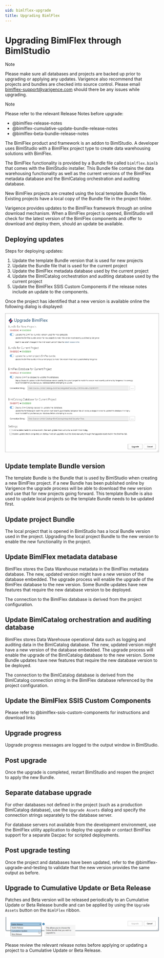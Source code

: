 ```yaml
---
uid: bimlflex-upgrade
title: Upgrading BimlFlex
---
```

# Upgrading BimlFlex through BimlStudio

> [!NOTE]
> Please make sure all databases and projects are backed up prior to upgrading or applying any updates. Varigence also recommend that projects and bundles are checked into source control.
> Please email bimlflex-support@varigence.com should there be any issues while upgrading.

> [!NOTE]
> Please refer to the relevant Release Notes before upgrade:
>
> * @bimlflex-release-notes
> * @bimlflex-cumulative-update-bundle-release-notes
> * @bimlflex-beta-bundle-release-notes

The BimlFlex product and framework is an addon to BimlStudio. A developer uses BimlStudio with a BimlFlex project type to create data warehousing solutions with BimlFlex.

The BimlFlex functionality is provided by a Bundle file called `bimlflex.bimlb` that comes with the BimlStudio installer. This Bundle file contains the data warehousing functionality as well as the current versions of the BimlFlex metadata database and the BimlCatalog orchestration and auditing database.

New BimlFlex projects are created using the local template Bundle file. Existing projects have a local copy of the Bundle file in the project folder.

Varigence provides updates to the BimlFlex framework through an online download mechanism. When a BimlFlex project is opened, BimlStudio will check for the latest version of the BimlFlex components and offer to download and deploy them, should an update be available.

## Deploying updates

Steps for deploying updates:

1. Update the template Bundle version that is used for new projects
1. Update the Bundle file that is used for the current project
1. Update the BimlFlex metadata database used by the current project
1. Update the BimlCatalog orchestration and auditing database used by the current project
1. Update the BimlFlex SSIS Custom Components if the release notes include an update to the components.

Once the project has identified that a new version is available online the following dialog is displayed:

![BimlFlex Upgrade Assets -center -60%](images/bimlflex-ss-v5-bimlflex-upgrade-assets-dialog.png "BimlFlex Upgrade Assets")

## Update template Bundle version

The template Bundle is the Bundle that is used by BimlStudio when creating a new BimlFlex project. if a new Bundle has been published online by Varigence the upgrade process will be able to download the new version and use that for new projects going forward. This template Bundle is also used to update local projects so the template Bundle needs to be updated first.

## Update project Bundle

The local project that is opened in BimlStudio has a local Bundle version used in the project. Upgrading the local project Bundle to the new version to enable the new functionality in the project.

## Update BimlFlex metadata database

BimlFlex stores the Data Warehouse metadata in the BimlFlex metadata database. The new, updated version might have a new version of the database embedded. The upgrade process will enable the upgrade of the BimlFlex database to the new version. Some Bundle updates have new features that require the new database version to be deployed.

The connection to the BimlFlex database is derived from the project configuration.

## Update BimlCatalog orchestration and auditing database

BimlFlex stores Data Warehouse operational data such as logging and auditing data in the BimlCatalog database. The new, updated version might have a new version of the database embedded. The upgrade process will enable the upgrade of the BimlCatalog database to the new version. Some Bundle updates have new features that require the new database version to be deployed.

The connection to the BimlCatalog database is derived from the BimlCatalog connection string in the BimlFlex database referenced by the project configuration.

## Update the BimlFlex SSIS Custom Components

Please refer to @bimlflex-ssis-custom-components for instructions and download links

## Upgrade progress

Upgrade progress messages are logged to the output window in BimlStudio.

## Post upgrade

Once the upgrade is completed, restart BimlStudio and reopen the project to apply the new Bundle.

## Separate database upgrade

For other databases not defined in the project (such as a production BimlCatalog database), use the `Upgrade Assets` dialog and specify the connection strings separately to the database server.

For database servers not available from the development environment, use the BimlFlex utility application to deploy the upgrade or contact BimlFlex support for a separate Dacpac for scripted deployments.

## Post upgrade testing

Once the project and databases have been updated, refer to the @bimlflex-upgrade-and-testing to validate that the new version provides the same output as before.

## Upgrade to Cumulative Update or Beta Release

Patches and Beta version will be released periodically to an Cumulative Update or Beta Release bundle and can be applied by using the `Upgrade Assets` button on the `BimlFlex` ribbon.

![BimlFlex Cumulative Update or Beta Release -center -80%](images/bimlflex-upgrade-assets-cu.png "Cumulative Update or Beta Release")

Please review the relevant release notes before applying or updating a project to a Cumulative Update or Beta Release.